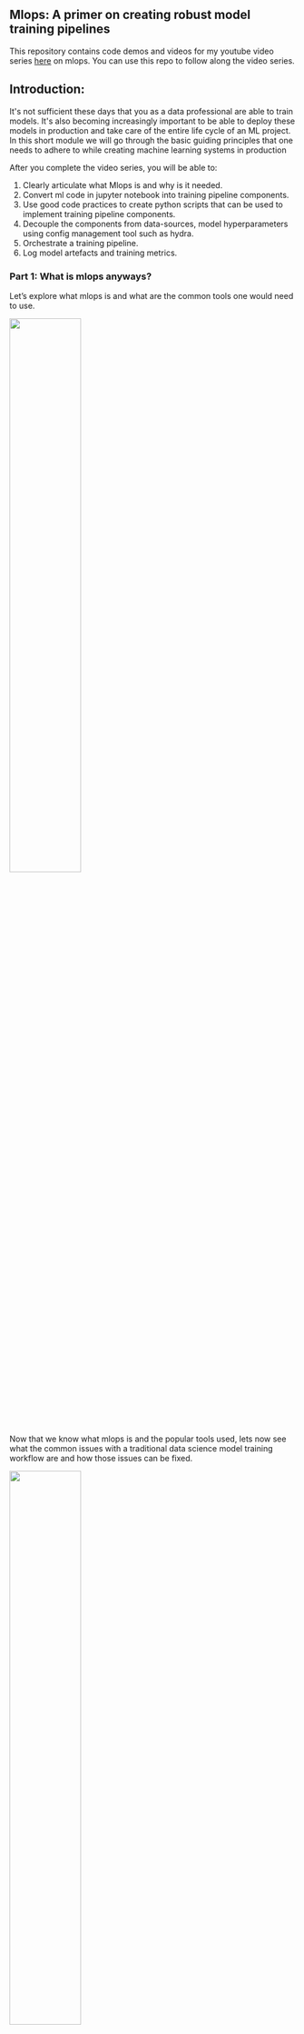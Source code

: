## Mlops: A primer on creating robust model training pipelines

This repository contains code demos and videos for my youtube video series [here]() on mlops. You can use this repo to follow along the video series. 

## Introduction:

It's not sufficient these days that you as a data professional are able to train models. It's also becoming increasingly important to be able to deploy these models in production and take care of the entire life cycle of an ML project. In this short module we will go through the basic guiding principles that one needs to adhere to while creating machine learning systems in production

After you complete the video series, you will be able to:

1. Clearly articulate what Mlops is and why is it needed.
2. Convert ml code in jupyter notebook into training pipeline components.
3. Use good code practices to create python scripts that can be used to implement training pipeline components.
4. Decouple the components from data-sources, model hyperparameters using config management tool such as hydra.
5. Orchestrate a training pipeline.
6. Log model artefacts and training metrics.

### Part 1: What is mlops anyways?

Let’s explore what mlops is and what are the common tools one would need to use.

<div align="left">
      <a href="https://www.youtube.com/watch?v=5yLzZikS15k">
         <img src="https://img.youtube.com/vi/5yLzZikS15k/0.jpg" style="width:50%;">
      </a>
</div>

Now that we know what mlops is and the popular tools used, lets now see what the common issues with a traditional data science model training workflow are and how those issues can be fixed.   

<div align="left">
      <a href="https://www.youtube.com/watch?v=5yLzZikS15k">
         <img src="https://img.youtube.com/vi/5yLzZikS15k/0.jpg" style="width:50%;">
      </a>
</div>

### Part2: Building training pipelines

**Note: All the codes used in part 2 videos are [here](./part2/)**

In the previous few videos, we saw what mlops is and how a traditional data science workflow is not effective. In this section we will see how to create a model training pipeline.

Let’s first look at how to create a data ingestion pipeline. We will assume that our data is on a data lake and we need to decouple the ingestion code from the location of the data

<div align="left">
      <a href="https://www.youtube.com/watch?v=5yLzZikS15k">
         <img src="https://img.youtube.com/vi/5yLzZikS15k/0.jpg" style="width:50%;">
      </a>
</div>

The next part is to build a feature engineering pipeline. Let’s look at the next video and see what principles can be followed to create a feature engineering pipeline. 

<div align="left">
      <a href="https://www.youtube.com/watch?v=5yLzZikS15k">
         <img src="https://img.youtube.com/vi/5yLzZikS15k/0.jpg" style="width:50%;">
      </a>
</div>

Finally let’s see how to create a model training pipeline.

<div align="left">
      <a href="https://www.youtube.com/watch?v=5yLzZikS15k">
         <img src="https://img.youtube.com/vi/5yLzZikS15k/0.jpg" style="width:50%;">
      </a>
</div>

### Part 3: Orchestrating ml pipelines using mlflow

**Note: All the codes used in part3 are [here](./part3/)**

So far we’ve created individual components of a training pipeline. Let’s now see how we can run all these components together using mlfow acting as an orchestrator. So far we’ve created individual components of a training pipeline. Let’s now see how we can run all these components together using mlfow acting as an orchestrator. 

<div align="left">
      <a href="https://www.youtube.com/watch?v=5yLzZikS15k">
         <img src="https://img.youtube.com/vi/5yLzZikS15k/0.jpg" style="width:50%;">
      </a>
</div>

Now that we know that in order to package everything together, we need to use the Mflow project file. Let’s refactor our code to integrate the data validation component of our pipeline with an MLflow project.

<div align="left">
      <a href="https://www.youtube.com/watch?v=5yLzZikS15k">
         <img src="https://img.youtube.com/vi/5yLzZikS15k/0.jpg" style="width:50%;">
      </a>
</div>

Once we have the data ingestion component, let’s see how we can run it using mlflow.

<div align="left">
      <a href="https://www.youtube.com/watch?v=5yLzZikS15k">
         <img src="https://img.youtube.com/vi/5yLzZikS15k/0.jpg" style="width:50%;">
      </a>
</div>

Let’s do the same exercise with our feature engineering component.

<div align="left">
      <a href="https://www.youtube.com/watch?v=5yLzZikS15k">
         <img src="https://img.youtube.com/vi/5yLzZikS15k/0.jpg" style="width:50%;">
      </a>
</div>

Let’s now integrate the model training component into our training pipeline workflow.

<div align="left">
      <a href="https://www.youtube.com/watch?v=5yLzZikS15k">
         <img src="https://img.youtube.com/vi/5yLzZikS15k/0.jpg" style="width:50%;">
      </a>
</div>

Finally lets see how to run all these components one after the other using mlflow and let’s also see how to also manage the commandline arguments for each of these components

<div align="left">
      <a href="https://www.youtube.com/watch?v=5yLzZikS15k">
         <img src="https://img.youtube.com/vi/5yLzZikS15k/0.jpg" style="width:50%;">
      </a>
</div>

### Part4: Tracking model experiments and runs using mlflow

**Note: All the codes used in part4 are [here](./part4/)**  

Mlflow not just acts as an orchestrator of training pipeline but it can also act as a repository of model experiments that one does. It can be used to store model artefacts, hyperparameters, accuracy metrics and even training datasets as well. This gives us the ability to version control training runs as well and not just our model training code.

Let’s look at the video below to get an overview of what experiment tracking means and why that might be of interest to us.

<div align="left">
      <a href="https://www.youtube.com/watch?v=5yLzZikS15k">
         <img src="https://img.youtube.com/vi/5yLzZikS15k/0.jpg" style="width:50%;">
      </a>
</div>

Now once we understand what experiment tracking is and why it might be of importance to us, let's see how mlflow tracking server works.

<div align="left">
      <a href="https://www.youtube.com/watch?v=5yLzZikS15k">
         <img src="https://img.youtube.com/vi/5yLzZikS15k/0.jpg" style="width:50%;">
      </a>
</div>

Now that we know the various modes in which an mlflow tracking server can run. Let’s now create a tracking server with s3 as artefact storage and postgres as metric store

<div align="left">
      <a href="https://www.youtube.com/watch?v=5yLzZikS15k">
         <img src="https://img.youtube.com/vi/5yLzZikS15k/0.jpg" style="width:50%;">
      </a>
</div>

Now that we have finally created the mlflow tracking server. Let’s see how to use mlflow tracking server to log model artefacts and model metrics

<div align="left">
      <a href="https://www.youtube.com/watch?v=5yLzZikS15k">
         <img src="https://img.youtube.com/vi/5yLzZikS15k/0.jpg" style="width:50%;">
      </a>
</div>

Finally let’s make changes to our training pipeline code and include experiment tracking feature.

<div align="left">
      <a href="https://www.youtube.com/watch?v=5yLzZikS15k">
         <img src="https://img.youtube.com/vi/5yLzZikS15k/0.jpg" style="width:50%;">
      </a>
</div>